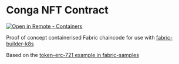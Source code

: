 # Conga NFT Contract

[![Open in Remote - Containers](https://img.shields.io/static/v1?label=Remote%20-%20Containers&message=Open&color=blue&logo=visualstudiocode)](https://vscode.dev/redirect?url=vscode://ms-vscode-remote.remote-containers/cloneInVolume?url=https://github.com/hyperledgendary/conga-nft-contract)

Proof of concept containerised Fabric chaincode for use with [fabric-builder-k8s](https://github.com/hyperledgendary/fabric-builder-k8s)

Based on the [token-erc-721 example in fabric-samples](https://github.com/hyperledger/fabric-samples/tree/main/token-erc-721/chaincode-go)
